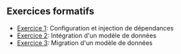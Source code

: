 ## Exercices formatifs

- [Exercice 1](exercice1): Configuration et injection de dépendances
- [Exercice 2](exercice2): Intégration d'un modèle de données
- [Exercice 3](exercice3): Migration d'un modèle de données